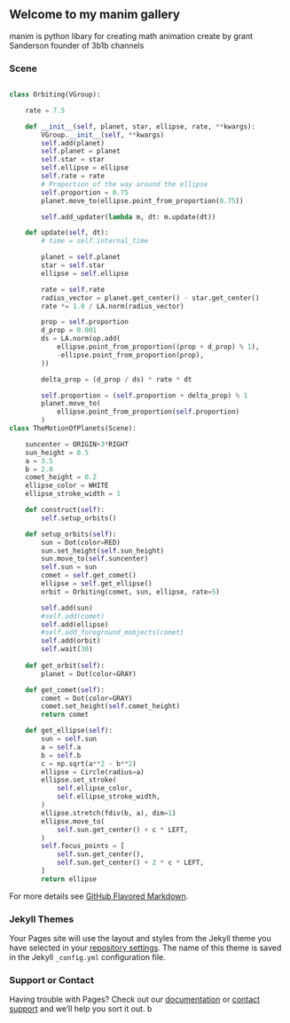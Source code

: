 ## Welcome to my manim gallery

manim is python libary for creating math animation create by grant Sanderson founder of 3b1b channels

### Scene

```python

class Orbiting(VGroup):

	rate = 7.5

	def __init__(self, planet, star, ellipse, rate, **kwargs):
		VGroup.__init__(self, **kwargs)
		self.add(planet)
		self.planet = planet
		self.star = star
		self.ellipse = ellipse
		self.rate = rate
		# Proportion of the way around the ellipse
		self.proportion = 0.75
		planet.move_to(ellipse.point_from_proportion(0.75))

		self.add_updater(lambda m, dt: m.update(dt))

	def update(self, dt):
        # time = self.internal_time

		planet = self.planet
		star = self.star
		ellipse = self.ellipse

		rate = self.rate
		radius_vector = planet.get_center() - star.get_center()
		rate *= 1.0 / LA.norm(radius_vector)

		prop = self.proportion
		d_prop = 0.001
		ds = LA.norm(op.add(
			ellipse.point_from_proportion((prop + d_prop) % 1),
			-ellipse.point_from_proportion(prop),
		))

		delta_prop = (d_prop / ds) * rate * dt

		self.proportion = (self.proportion + delta_prop) % 1
		planet.move_to(
			ellipse.point_from_proportion(self.proportion)
		)
class TheMotionOfPlanets(Scene):

	suncenter = ORIGIN+3*RIGHT
	sun_height = 0.5
	a = 3.5
	b = 2.0
	comet_height = 0.2
	ellipse_color = WHITE
	ellipse_stroke_width = 1

	def construct(self):
		self.setup_orbits()

	def setup_orbits(self):
		sun = Dot(color=RED)
		sun.set_height(self.sun_height)
		sun.move_to(self.suncenter)
		self.sun = sun
		comet = self.get_comet()
		ellipse = self.get_ellipse()
		orbit = Orbiting(comet, sun, ellipse, rate=5)

		self.add(sun)
		#self.add(comet)
		self.add(ellipse)
		#self.add_foreground_mobjects(comet)
		self.add(orbit)
		self.wait(30)
	
	def get_orbit(self):
		planet = Dot(color=GRAY)

	def get_comet(self):
		comet = Dot(color=GRAY)
		comet.set_height(self.comet_height)
		return comet

	def get_ellipse(self):
		sun = self.sun
		a = self.a
		b = self.b
		c = np.sqrt(a**2 - b**2)
		ellipse = Circle(radius=a)
		ellipse.set_stroke(
			self.ellipse_color,
			self.ellipse_stroke_width,
		)
		ellipse.stretch(fdiv(b, a), dim=1)
		ellipse.move_to(
			self.sun.get_center() + c * LEFT,
		)
		self.focus_points = [
			self.sun.get_center(),
			self.sun.get_center() + 2 * c * LEFT,
		]
		return ellipse
```

For more details see [GitHub Flavored Markdown](https://guides.github.com/features/mastering-markdown/).

### Jekyll Themes

Your Pages site will use the layout and styles from the Jekyll theme you have selected in your [repository settings](https://github.com/thanniti/Manim-Gallery/settings/pages). The name of this theme is saved in the Jekyll `_config.yml` configuration file.

### Support or Contact

Having trouble with Pages? Check out our [documentation](https://docs.github.com/categories/github-pages-basics/) or [contact support](https://support.github.com/contact) and we’ll help you sort it out.
b
